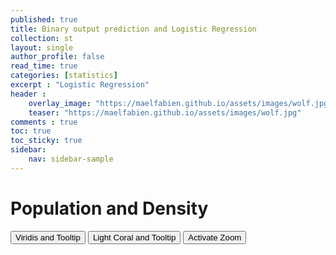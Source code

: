 ```yaml
---
published: true
title: Binary output prediction and Logistic Regression
collection: st
layout: single
author_profile: false
read_time: true
categories: [statistics]
excerpt : "Logistic Regression"
header :
    overlay_image: "https://maelfabien.github.io/assets/images/wolf.jpg"
    teaser: "https://maelfabien.github.io/assets/images/wolf.jpg"
comments : true
toc: true
toc_sticky: true
sidebar:
    nav: sidebar-sample
---
```


<html>
<head>
<meta charset="utf-8">
<script type="text/javascript" src="assets/js/d3/d3.js"></script>
<link rel="stylesheet" type="text/css" href="/assets/css/style.css">
</head>

<body>

<h1> Population and Density </h1>

<button type="radio" onclick="upt_cht('True')" id="test" name="check" value="True" checked>Viridis and Tooltip</button>
<button type="radio" onclick="changeColor('lightcoral')" id="col" name="col_check">Light Coral and Tooltip</button>
<button type="radio" onclick="upt_cht('False')" id="test" name="check" value="False">Activate Zoom</button>

<br>
<br>
<br>


<script type="text/javascript" src="/assets/js/hello-france.js"></script>

</body>

</html>
